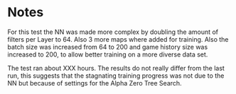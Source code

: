 # Notes

For this test the NN was made more complex by doubling the amount of filters
per Layer to 64. Also 3 more maps where added for training. Also the batch size was
increased from 64 to 200 and game history size was increased to 200,
to allow better training on a more diverse data set.

The test ran about XXX hours. The results do not really differ from the last run,
this suggests that the stagnating training progress was not due to the NN but because
of settings for the Alpha Zero Tree Search.
